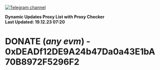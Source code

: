[![Telegram channel](https://img.shields.io/endpoint?url=https://runkit.io/damiankrawczyk/telegram-badge/branches/master?url=https://t.me/n4z4v0d)](https://t.me/n4z4v0d) 

**Dynamic Updates Proxy List with Proxy Checker**  
**Last Updated: 19.12.23 07:20**

# DONATE (_any evm_) - 0xDEADf12DE9A24b47Da0a43E1bA70B8972F5296F2

